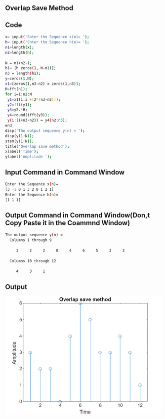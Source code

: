 ## Overlap Save Method

## Code 
```bash
x= input('Enter the Sequence x(n)= ');
h= input('Enter the Sequence h(n)= ');
n1=length(x);
n2=length(h);

N = n1+n2-1;
h1= [h zeros(1, N-n1)];
n3 = length(h1);
y=zeros(1,N);
x1=[zeros(1,n3-n2) x zeros(1,n3)];
H=fft(h1);
for i=1:n2:N
 y1=x1(i:i +(2*(n3-n2)));
 y2=fft(y1);
 y3=y2.*H;
 y4=round(ifft(y3));
 y(i:(i+n3-n2)) = y4(n2:n3);
end
disp('The output sequence y(n) = ');
disp(y(1:N));
stem(y(1:N));
title('Overlap save method');
xlabel('Time'); 
ylabel('Amplitude ');
```

## Input Command in Command Window
```bash
Enter the Sequence x(n)= 
[3 -1 0 1 3 2 0 1 2 1]
Enter the Sequence h(n)= 
[1 1 1]
```
## Output Command in Command Window(Don,t Copy Paste it in the Coammnd Window)

```bash
The output sequence y(n) = 
  Columns 1 through 9

     3     2     2     0     4     6     5     3     3

  Columns 10 through 12

     4     3     1
```

## Output
<img src="../img/overlapsave.png">